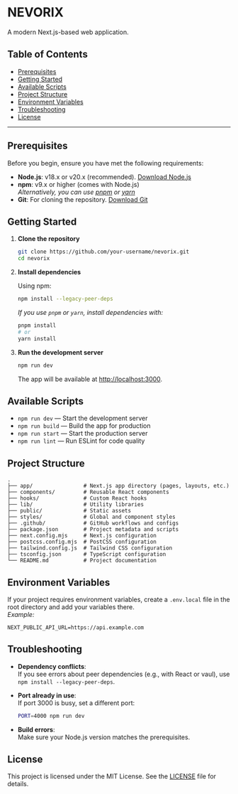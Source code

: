# NEVORIX

A modern Next.js-based web application.

## Table of Contents

- [Prerequisites](#prerequisites)
- [Getting Started](#getting-started)
- [Available Scripts](#available-scripts)
- [Project Structure](#project-structure)
- [Environment Variables](#environment-variables)
- [Troubleshooting](#troubleshooting)
- [License](#license)

---

## Prerequisites

Before you begin, ensure you have met the following requirements:

- **Node.js**: v18.x or v20.x (recommended). [Download Node.js](https://nodejs.org/)
- **npm**: v9.x or higher (comes with Node.js)  
  _Alternatively, you can use [pnpm](https://pnpm.io/) or [yarn](https://yarnpkg.com/)_
- **Git**: For cloning the repository. [Download Git](https://git-scm.com/)

## Getting Started

1. **Clone the repository**

   ```sh
   git clone https://github.com/your-username/nevorix.git
   cd nevorix
   ```

2. **Install dependencies**

   Using npm:
   ```sh
   npm install --legacy-peer-deps
   ```

   _If you use `pnpm` or `yarn`, install dependencies with:_
   ```sh
   pnpm install
   # or
   yarn install
   ```

3. **Run the development server**

   ```sh
   npm run dev
   ```

   The app will be available at [http://localhost:3000](http://localhost:3000).

## Available Scripts

- `npm run dev` — Start the development server
- `npm run build` — Build the app for production
- `npm run start` — Start the production server
- `npm run lint` — Run ESLint for code quality

## Project Structure

```
.
├── app/                # Next.js app directory (pages, layouts, etc.)
├── components/         # Reusable React components
├── hooks/              # Custom React hooks
├── lib/                # Utility libraries
├── public/             # Static assets
├── styles/             # Global and component styles
├── .github/            # GitHub workflows and configs
├── package.json        # Project metadata and scripts
├── next.config.mjs     # Next.js configuration
├── postcss.config.mjs  # PostCSS configuration
├── tailwind.config.js  # Tailwind CSS configuration
├── tsconfig.json       # TypeScript configuration
└── README.md           # Project documentation
```

## Environment Variables

If your project requires environment variables, create a `.env.local` file in the root directory and add your variables there.  
_Example:_
```
NEXT_PUBLIC_API_URL=https://api.example.com
```

## Troubleshooting

- **Dependency conflicts**:  
  If you see errors about peer dependencies (e.g., with React or vaul), use `npm install --legacy-peer-deps`.

- **Port already in use**:  
  If port 3000 is busy, set a different port:  
  ```sh
  PORT=4000 npm run dev
  ```

- **Build errors**:  
  Make sure your Node.js version matches the prerequisites.

## License

This project is licensed under the MIT License. See the [LICENSE](LICENSE) file for details.